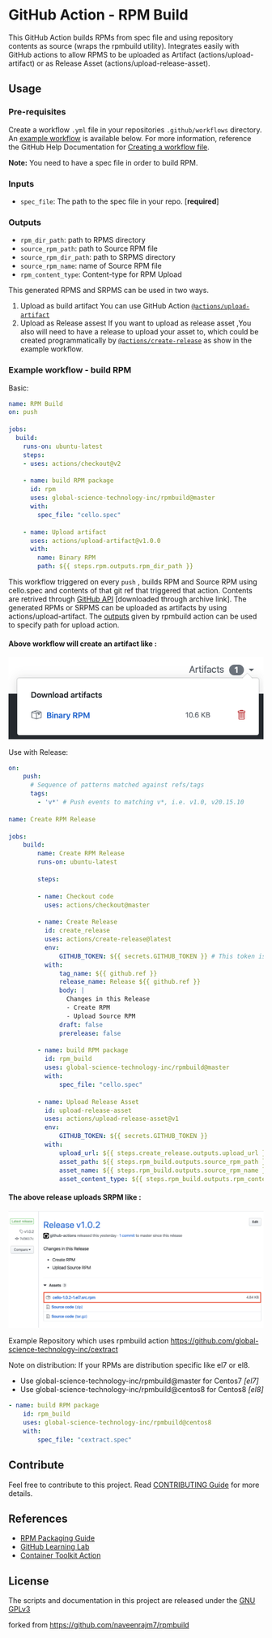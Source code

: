 # GitHub Action - RPM Build

This GitHub Action builds RPMs from spec file and using repository contents as source (wraps the rpmbuild utility).
Integrates easily with GitHub actions to allow RPMS to be uploaded as Artifact (actions/upload-artifact) or as Release Asset (actions/upload-release-asset).


## Usage
### Pre-requisites
Create a workflow `.yml` file in your repositories `.github/workflows` directory. An [example workflow](#example-workflow---build-rpm) is available below. For more information, reference the GitHub Help Documentation for [Creating a workflow file](https://help.github.com/en/articles/configuring-a-workflow#creating-a-workflow-file).

**Note:** You need to have a spec file in order to build RPM.


### Inputs

- `spec_file`: The path to the spec file in your repo. [**required**]

### Outputs

- `rpm_dir_path`: path to RPMS directory
- `source_rpm_path`: path to Source RPM file
- `source_rpm_dir_path`: path to  SRPMS directory
- `source_rpm_name`: name of Source RPM file
- `rpm_content_type`: Content-type for RPM Upload

This generated RPMS and SRPMS can be used in two ways.
1. Upload as build artifact
    You can use GitHub Action [`@actions/upload-artifact`](https://www.github.com/actions/upload-artifact)
2. Upload as Release assest
    If you want to upload as release asset ,You also will need to have a release to upload your asset to, which could be created programmatically by [`@actions/create-release`](https://www.github.com/actions/create-release) as show in the example workflow.

### Example workflow - build RPM

Basic:
```yaml
name: RPM Build
on: push

jobs:
  build:
    runs-on: ubuntu-latest
    steps:
    - uses: actions/checkout@v2

    - name: build RPM package
      id: rpm
      uses: global-science-technology-inc/rpmbuild@master
      with:
        spec_file: "cello.spec"

    - name: Upload artifact
      uses: actions/upload-artifact@v1.0.0
      with:
        name: Binary RPM
        path: ${{ steps.rpm.outputs.rpm_dir_path }}
```
This workflow triggered on every `push` , builds RPM and Source RPM using cello.spec and contents of that git ref that triggered that action. Contents are retrived through [GitHub API](https://developer.github.com/v3/repos/contents/#get-archive-link) [downloaded through archive link].
The generated RPMs or SRPMS can be uploaded as artifacts by using actions/upload-artifact. The [outputs](#outputs) given by rpmbuild action can be used to specify path for upload action.

#### Above workflow will create an artifact like :

![artifact_image](assets/upload_artifacts.png)

Use with Release:
```yaml
on:
    push:
      # Sequence of patterns matched against refs/tags
      tags:
        - 'v*' # Push events to matching v*, i.e. v1.0, v20.15.10

name: Create RPM Release

jobs:
    build:
        name: Create RPM Release
        runs-on: ubuntu-latest

        steps:

        - name: Checkout code
          uses: actions/checkout@master

        - name: Create Release
          id: create_release
          uses: actions/create-release@latest
          env:
              GITHUB_TOKEN: ${{ secrets.GITHUB_TOKEN }} # This token is provided by Actions, you do not need to create your own token
          with:
              tag_name: ${{ github.ref }}
              release_name: Release ${{ github.ref }}
              body: |
                Changes in this Release
                - Create RPM
                - Upload Source RPM
              draft: false
              prerelease: false

        - name: build RPM package
          id: rpm_build
          uses: global-science-technology-inc/rpmbuild@master
          with:
              spec_file: "cello.spec"

        - name: Upload Release Asset
          id: upload-release-asset
          uses: actions/upload-release-asset@v1
          env:
              GITHUB_TOKEN: ${{ secrets.GITHUB_TOKEN }}
          with:
              upload_url: ${{ steps.create_release.outputs.upload_url }} # This pulls from the CREATE RELEASE step above, referencing it's ID to get its outputs object, which include a `upload_url`. See this blog post for more info: https://jasonet.co/posts/new-features-of-github-actions/#passing-data-to-future-steps
              asset_path: ${{ steps.rpm_build.outputs.source_rpm_path }}
              asset_name: ${{ steps.rpm_build.outputs.source_rpm_name }}
              asset_content_type: ${{ steps.rpm_build.outputs.rpm_content_type }}
```

#### The above release uploads SRPM like :

![artifact_image](assets/upload_release_asset.png)

Example Repository which uses rpmbuild action https://github.com/global-science-technology-inc/cextract

Note on distribution:
If your RPMs are distribution specific like el7 or el8.
- Use global-science-technology-inc/rpmbuild@master for Centos7 *[el7]*
- Use global-science-technology-inc/rpmbuild@centos8 for Centos8 *[el8]*

```yaml
- name: build RPM package
    id: rpm_build
    uses: global-science-technology-inc/rpmbuild@centos8
    with:
        spec_file: "cextract.spec"
```

## Contribute

Feel free to contribute to this project. Read [CONTRIBUTING Guide](CONTRIBUTING.md) for more details.
## References

* [RPM Packaging Guide](https://rpm-packaging-guide.github.io/)
* [GitHub Learning Lab](https://lab.github.com/)
* [Container Toolkit Action](https://github.com/actions/container-toolkit-action)

## License

The scripts and documentation in this project are released under the [GNU GPLv3](LICENSE)

forked from https://github.com/naveenrajm7/rpmbuild